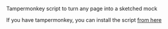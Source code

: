 Tampermonkey script to turn any page into a sketched mock

If you have tampermonkey, you can install the script [from here](https://github.com/d-rowe/site-mock/raw/main/dist/site-mock.user.js)
